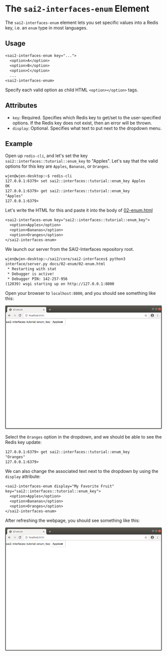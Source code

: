 The `sai2-interfaces-enum` Element
==================================
The `sai2-interfaces-enum` element lets you set specific values into a Redis 
key, i.e. an `enum` type in most languages.

## Usage
```
<sai2-interfaces-enum key="...">
  <option>A</option>
  <option>B</option>
  <option>C</option>
  ...
<sai2-interfaces-enum>
```

Specify each valid option as child HTML `<option></option>` tags.

## Attributes
* `key`: Required. Specifies which Redis key to get/set to the user-specified 
options. If the Redis key does not exist, then an error will be thrown.
* `display`: Optional. Specifies what text to put next to the dropdown menu.

## Example
Open up `redis-cli`, and let's set the key 
`sai2::interfaces::tutorial::enum_key` to "Apples". Let's say that the valid 
options for this key are `Apples`, `Bananas`, or `Oranges`.
```
wjen@wjen-desktop:~$ redis-cli
127.0.0.1:6379> set sai2::interfaces::tutorial::enum_key Apples
OK
127.0.0.1:6379> get sai2::interfaces::tutorial::enum_key
"Apples"
127.0.0.1:6379> 
```

Let's write the HTML for this and paste it into the body of 
[02-enum.html](./02-enum.html)
```
<sai2-interfaces-enum key="sai2::interfaces::tutorial::enum_key">
  <option>Apples</option>
  <option>Bananas</option>
  <option>Oranges</option>
</sai2-interfaces-enum>
```

We launch our server from the SAI2-Interfaces repository root.
```
wjen@wjen-desktop:~/sai2/core/sai2-interfaces$ python3 interface/server.py docs/02-enum/02-enum.html
 * Restarting with stat
 * Debugger is active!
 * Debugger PIN: 142-257-956
(12039) wsgi starting up on http://127.0.0.1:8000
```

Open your browser to `localhost:8000`, and you should see something like this:

![enum_key with dropdown that has Apples selected](./enum-initial.png)

Select the `Oranges` option in the dropdown, and we should be able to see the 
Redis key update:
```
127.0.0.1:6379> get sai2::interfaces::tutorial::enum_key
"Oranges"
127.0.0.1:6379> 
```

We can also change the associated text next to the dropdown by using the 
`display` attribute:
```
<sai2-interfaces-enum display="My Favorite Fruit"  key="sai2::interfaces::tutorial::enum_key">
  <option>Apples</option>
  <option>Bananas</option>
  <option>Oranges</option>
</sai2-interfaces-enum>
```

After refreshing the webpage, you should see something like this:

![My Favorite Fruit with dropdown that has Oranges selected](./enum-initial.png)
